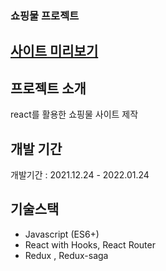 ### 쇼핑물 프로젝트

## [사이트 미리보기][link]

[link]: https://shopping-mall-cdaf5.firebaseapp.com/


## 프로젝트 소개
react를 활용한 쇼핑물 사이트 제작</br>


## 개발 기간

개발기간 : 2021.12.24 - 2022.01.24 

## 기술스택

- Javascript (ES6+)
- React with Hooks, React Router
- Redux , Redux-saga


